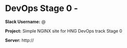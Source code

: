 # DevOps Stage 0 - <Muktar Akinola>

**Slack Username:** @<MK>

**Project:** Simple NGINX site for HNG  DevOps track Stage 0

**Server:** http://<your-server-ip-or-domain>   <!-- add this AFTER you deploy -->


